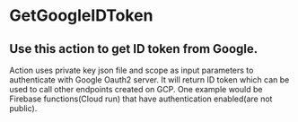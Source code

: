 # GetGoogleIDToken

## Use this action to get ID token from Google.

Action uses private key json file and scope as input parameters to authenticate with Google Oauth2 server.
It will return ID token which can be used to call other endpoints created on GCP. One example would be Firebase functions(Cloud run) that have authentication enabled(are not public).
